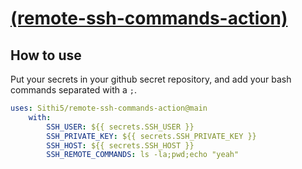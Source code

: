 # [(remote-ssh-commands-action)](https://github.com/Sithi5/remote-ssh-commands-action)

## How to use

Put your secrets in your github secret repository, and add your bash commands separated with a `;`.

```yml
uses: Sithi5/remote-ssh-commands-action@main
    with:
        SSH_USER: ${{ secrets.SSH_USER }}
        SSH_PRIVATE_KEY: ${{ secrets.SSH_PRIVATE_KEY }}
        SSH_HOST: ${{ secrets.SSH_HOST }}
        SSH_REMOTE_COMMANDS: ls -la;pwd;echo "yeah"
```
